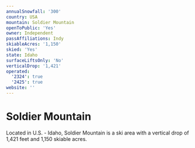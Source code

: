 ```yaml
---
annualSnowfall: '300'
country: USA
mountain: Soldier Mountain
openToPublic: 'Yes'
owner: Independent
passAffiliations: Indy
skiableAcres: '1,150'
skied: 'Yes'
state: Idaho
surfaceLiftsOnly: 'No'
verticalDrop: '1,421'
operated:
  '2324': true
  '2425': true
website: ''
---
```



# Soldier Mountain

Located in U.S. - Idaho, Soldier Mountain is a ski area with a vertical drop of 1,421 feet and 1,150 skiable acres.
